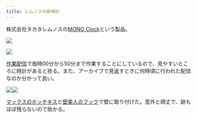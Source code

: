 ```yaml
---
title: レムノスの掛時計
---
```

株式会社タカタレムノスの[MONO Clock](https://www.amazon.co.jp/dp/B004UIT8BK)という製品。

![](https://lh4.googleusercontent.com/qb_Eai_V0XksBt3dWiz8YOTYsNDMoLDJiMNalX8Bvq5KszZCclzTGxaOMAa2J-CFp2dHBPRzF3k1PytaKTdYVxfH0y17m5sVdRR1TnGSvJ7iL2EEYoTxHgQgg3tkxWPNOKfQZxgziSNjqWBnGF4bvg)

![](https://lh3.googleusercontent.com/aoXkeJiqKrXDChiATo__Fs5G1mALJ3iLFLg8hJuxu6zr0IX-YJ-L-scymB5fIst378I4NtNQlRhHrJXFFu0eMvozjL4mFqD0DU5PGE4UAZtuABWG1bwt0Nm07THe2msvYEUglBsGIzHP8WHC5Wxw8g)

[作業配信](https://www.youtube.com/channel/UC5s-KpSDGzxWPWNv94PnJHw)で毎時00分から50分まで作業することにしているので、見やすいところに時計があると捗る。また、アーカイブで見返すときに何時頃に行われた配信なのか分かって良い。

![](https://lh6.googleusercontent.com/y7CBiPhAOdF5QF4AOneJ-UCkdYIonZct2F4NpiRbDAuNtLvXkYOV4DGPYaFV50c8WL3AIS-dGe2oawiMdmJ_8NS-3hVu0yxVtUx-AdF86U0KuCdDUDEP26cjOwtu-ljEejJogeWnVQSrnEXldg5NPQ)![](https://lh5.googleusercontent.com/jin6uaOCLFyGaYzMpH2OoW5pWBFJLEPY3gTyxxqg1gdDN7YyTaSITei4sJU4cskAgEyRo84K6FXYUrPk5XBrVfmC_8PLG0H65H9HCdde1Ze1zL-0eax_RvLB2WbTidqVsNNgUasqvFTd4Bl2j0ZmJg)

[マックスのホッチキス](https://www.amazon.co.jp/dp/B000O9WRWG)と[壁美人のフック](https://www.amazon.co.jp/dp/B00CU78TDG)で壁に取り付けた。意外と頑丈で、跡もほぼ残らないので助かる。
